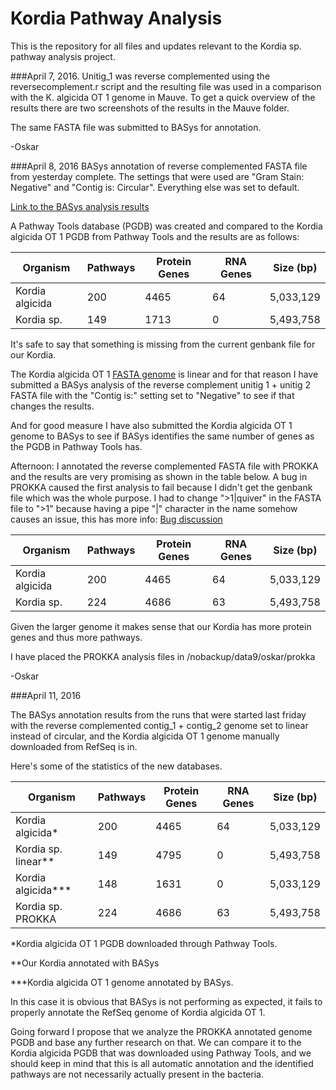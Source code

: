 # Kordia Pathway Analysis

This is the repository for all files and updates relevant to the Kordia sp. pathway analysis project. 

###April 7, 2016.
Unitig_1 was reverse complemented using the reversecomplement.r script and the resulting file was used in a comparison with the K. algicida OT 1 genome in Mauve. To get a quick overview of the results there are two screenshots of the results in the Mauve folder.

The same FASTA file was submitted to BASys for annotation.

-Oskar

###April 8, 2016
BASys annotation of reverse complemented FASTA file from yesterday complete.
The settings that were used are "Gram Stain: Negative" and "Contig is: Circular". Everything else was set to default.

[Link to the BASys analysis results](https://www.basys.ca/server3/basys/cache/d03d65baad28f43284c9c84b7586acf9/index.html)

A Pathway Tools database (PGDB) was created and compared to the Kordia algicida OT 1 PGDB from Pathway Tools and the results are as follows:

Organism | Pathways | Protein Genes | RNA Genes | Size (bp)
-------- | -------- | ------------- | --------- | --------
Kordia algicida | 200 | 4465 | 64 | 5,033,129
Kordia sp. | 149 | 1713 | 0 | 5,493,758

It's safe to say that something is missing from the current genbank file for our Kordia.

The Kordia algicida OT 1 [FASTA genome](http://www.ncbi.nlm.nih.gov/nuccore/NZ_DS544873.1) is linear and for that reason I have submitted a BASys analysis of the reverse complement unitig 1 + unitig 2 FASTA file with the "Contig is:" setting set to "Negative" to see if that changes the results.

And for good measure I have also submitted the 
Kordia algicida OT 1 genome to BASys to see if BASys identifies the same 
number of genes as the PGDB in Pathway Tools has.

Afternoon: I annotated the reverse complemented FASTA file with PROKKA and 
the results are very promising as shown in the table below. A bug in PROKKA 
caused the first analysis to fail because I didn't get the genbank file which 
was the whole purpose. I had to change ">1|quiver" in the FASTA file to ">1" 
because having a pipe "|" character in the name somehow causes an issue, this 
has more info: [Bug discussion](https://github.com/tseemann/prokka/issues/127)

Organism | Pathways | Protein Genes | RNA Genes | Size (bp)
-------- | -------- | ------------- | --------- | --------
Kordia algicida | 200 | 4465 | 64 | 5,033,129
Kordia sp. | 224 | 4686 | 63 | 5,493,758

Given the larger genome it makes sense that our Kordia has more protein genes 
and thus more pathways. 

I have placed the PROKKA analysis files in /nobackup/data9/oskar/prokka

-Oskar

###April 11, 2016

The BASys annotation results from the runs that were started last friday
 with the reverse complemented contig_1 + contig_2 genome set to 
linear instead of circular, and the Kordia algicida OT 1 genome manually 
downloaded from RefSeq is in.

Here's some of the statistics of the new databases.

Organism | Pathways | Protein Genes | RNA Genes | Size (bp)
-------- | -------- | ------------- | --------- | --------
Kordia algicida*  | 200 | 4465 | 64 | 5,033,129
Kordia sp. linear** | 149 | 4795 | 0 | 5,493,758
Kordia algicida*** | 148 | 1631 | 0 | 5,033,129 
Kordia sp. PROKKA | 224 | 4686 | 63 | 5,493,758

*Kordia algicida OT 1 PGDB downloaded through Pathway Tools.

**Our Kordia annotated with BASys

***Kordia algicida OT 1 genome annotated by BASys.

In this case it is obvious that BASys is not performing as expected, it fails
to properly annotate the RefSeq genome of Kordia algicida OT 1.

Going forward I propose that we analyze the PROKKA annotated genome PGDB and
base any further research on that. We can compare it to the Kordia algicida
PGDB that was downloaded using Pathway Tools, and we should keep in mind that
this is all automatic annotation and the identified pathways are not necessarily
actually present in the bacteria.
